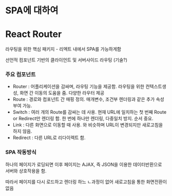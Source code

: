 # SPA에 대하여

# React Router

라우팅을 위한 핵심 패키지 - 리엑트 내에서 SPA를 가능하게함

선언적 컴포넌트 기반의 클라이언트 및 서버사이드 라우팅 (기술?)

### 주요 컴포넌트

- Router : 어플리케이션을 감싸며, 라우팅 기능을 제공함. 라우팅을 위한 컨텍스트생성, 화면 간 이동의 도움을 줌. 다양한 라우터 제공
- Route : 경로와 컴포넌트 간 매핑 정의. 매개변수, 조건부 렌더링과 같은 추가 속성 부여 가능.
- Switch : 여러 개의 Route를 감싸는 데 사용. 현재 URL에 일치하는 첫 번째 Route or Redirect만 렌더링 함. 한 번에 하나만 렌더링, 다중일치 방지.  순서 중요.
- Link : 다른 화면으로 이동할 때 사용. <a>와 비슷하며 URL이 변경되지만 새로고침을 하지 않음.
- Redirect : 다른 URL로 리다이렉트 함.

### SPA 작동방식

하나의 페이지가 로딩되면 이후 페이지는 AJAX, 즉 JSON을 이용한 데이터반환으로 서버와 상호작용을 함. 

따라서 페이지를 다시 로드하고 렌더링 하느 ㄴ과정이 없어 새로고침을 통한 화면전환이 없음